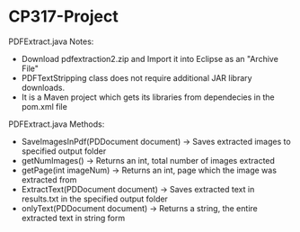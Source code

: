 # CP317-Project

PDFExtract.java Notes:
- Download pdfextraction2.zip and Import it into Eclipse as an "Archive File"
- PDFTextStripping class does not require additional JAR library downloads.
- It is a Maven project which gets its libraries from dependecies in the pom.xml file

PDFExtract.java Methods:
- SaveImagesInPdf(PDDocument document) -> Saves extracted images to specified output folder
- getNumImages() -> Returns an int, total number of images extracted
- getPage(int imageNum) -> Returns an int, page which the image was extracted from
- ExtractText(PDDocument document) -> Saves extracted text in results.txt in the specified output folder
- onlyText(PDDocument document) -> Returns a string, the entire extracted text in string form
